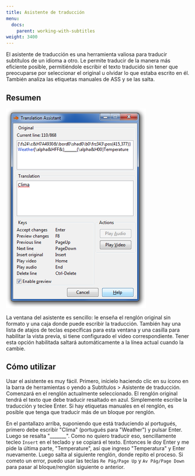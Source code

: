 ```yaml
---
title: Asistente de traducción
menu:
  docs:
    parent: working-with-subtitles
weight: 3400
---
```


El asistente de traducción es una herramienta valiosa para traducir subtítulos de un idioma a otro. Le permite traducir de la manera más eficiente posible, permitiéndole escribir el texto traducido sin tener que preocuparse por seleccionar el original u olvidar lo que estaba escrito en él. También analiza las etiquetas manuales de ASS y se las salta.

## Resumen

![Asistente_de_traducción](/img/3.2/Translation_Assistant.png#center)

La ventana del asistente es sencillo: le enseña el renglón original sin formato y una caja donde puede escribir la traducción. También hay una lista de atajos de teclas específicas para esta ventana y una casilla para habilitar la vista previa, si tiene configurado el video correspondiente. Tener esta opción habilitada saltará automáticamente a la línea actual cuando la cambie.

## Cómo utilizar

Usar el asistente es muy fácil. Primero, inícielo haciendo clic en su ícono en la barra de herramientas o yendo a Subtítulos > Asistente de traducción. Comenzará en el renglón actualmente seleccionado. El renglón original tendrá el texto que debe traducir resaltado en azul. Simplemente escribe la traducción y teclee Enter. Si hay etiquetas manuales en el renglón, es posible que tenga que traducir más de un bloque por renglón.

En el pantallazo arriba, suponiendo que está traduciendo al portugués, primero debe escribir "Clima" (portugués para "Weather") y pulsar Enter. Luego se resalta "\_\_\_\_\_\_\_". Como no quiero traducir eso, sencillamente tecleo `Insert` en el teclado y se copiará el texto. Entonces le doy Enter y me pide la última parte, "Temperature", así que ingreso "Temperatura" y Enter nuevamente. Luego salta al siguiente renglón, donde repito el proceso. Si cometo un error, puedo usar las teclas `Re Pág/Page Up` y `Av Pág/Page Down` para pasar al bloque/renglón siguiente o anterior.
